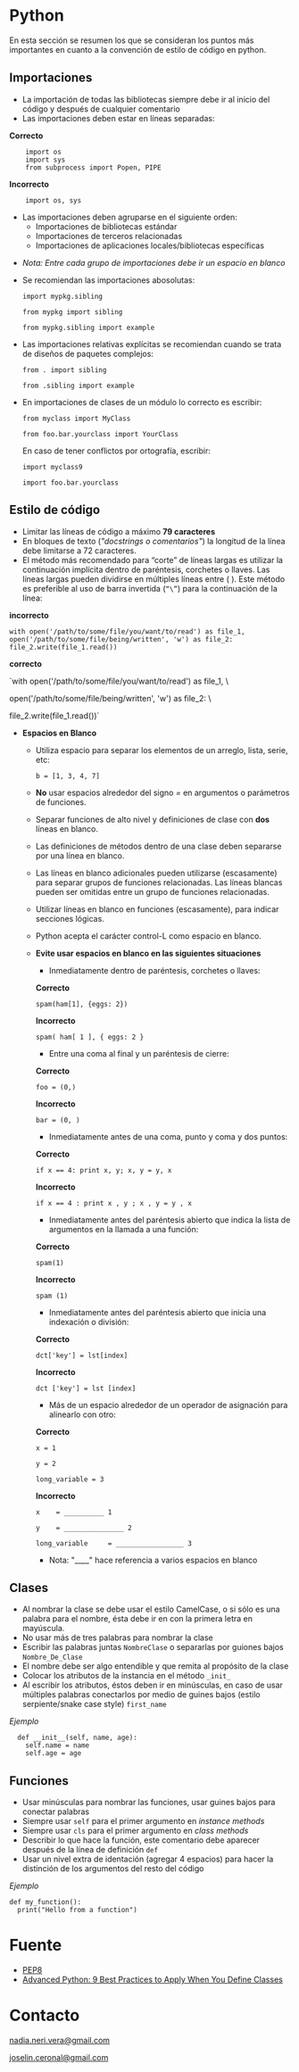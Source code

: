 # Python
En esta sección se resumen los que se consideran los puntos más importantes en cuanto a la convención de estilo de código en python.

## Importaciones
- La importación de todas las bibliotecas siempre debe ir al inicio del código y después de cualquier comentario
- Las importaciones deben estar en líneas separadas:
        
**Correcto**
```
    import os
    import sys
    from subprocess import Popen, PIPE
```
**Incorrecto**
```
    import os, sys
```

- Las importaciones deben agruparse en el siguiente orden:
    - Importaciones de bibliotecas estándar
    - Importaciones de terceros relacionadas
    - Importaciones de aplicaciones locales/bibliotecas específicas
* _Nota: Entre cada grupo de importaciones debe ir un espacio en blanco_
- Se recomiendan las importaciones abosolutas:

    `import mypkg.sibling`
    
    `from mypkg import sibling`
    
    `from mypkg.sibling import example`

- Las importaciones relativas explícitas se recomiendan cuando se trata de diseños de paquetes complejos:

    `from . import sibling`
    
    `from .sibling import example`

- En importaciones de clases de un módulo lo correcto es escribir:

    `from myclass import MyClass`
    
    `from foo.bar.yourclass import YourClass`

    En caso de tener conflictos por ortografía, escribir:

    `import myclass9`
    
    `import foo.bar.yourclass`


## Estilo de código
- Limitar las líneas de código a máximo **79 caracteres**
- En bloques de texto (*"docstrings o comentarios"*) la longitud de la línea debe limitarse a 72 caracteres.
- El método más recomendado para “corte” de líneas largas es utilizar la continuación implícita dentro de paréntesis, corchetes o llaves. Las líneas largas pueden dividirse en múltiples líneas entre ( ). Este método es preferible al uso de  barra invertida (`“\”`) para la continuación de la línea:

**incorrecto**

`with open('/path/to/some/file/you/want/to/read') as file_1, open('/path/to/some/file/being/written', 'w') as file_2: file_2.write(file_1.read())`

**correcto**

`with open('/path/to/some/file/you/want/to/read') as file_1, \

open('/path/to/some/file/being/written', 'w') as file_2: \

file_2.write(file_1.read())`

- **Espacios en Blanco**
    - Utiliza espacio para separar los elementos de un arreglo, lista, serie,  etc:

        ```b = [1, 3, 4, 7]```

    - **No** usar espacios alrededor del signo *=* en argumentos o parámetros de funciones.
    - Separar funciones de alto nivel y definiciones de clase con **dos** líneas en blanco.
    - Las definiciones de métodos dentro de una clase deben separarse por una línea en blanco.
    - Las líneas en blanco adicionales pueden utilizarse (escasamente) para separar grupos de funciones relacionadas. Las líneas blancas pueden ser omitidas entre un grupo de funciones relacionadas.
    - Utilizar líneas en blanco en funciones (escasamente), para indicar secciones lógicas. 
    - Python acepta el carácter control-L como espacio en blanco.
    - **Evite usar espacios en blanco en las siguientes situaciones**
        - Inmediatamente dentro de paréntesis, corchetes o llaves:

        **Correcto**
        
        `spam(ham[1], {eggs: 2})`

        **Incorrecto**

        `spam( ham[ 1 ], { eggs: 2 }`

        - Entre una coma al final y un paréntesis de cierre:

        **Correcto**
        
        `foo = (0,)`
        
        **Incorrecto**
        
        `bar = (0, )`

        - Inmediatamente antes de una coma, punto y coma y dos puntos:
        
        **Correcto**

        `if x == 4: print x, y; x, y = y, x`
        
        **Incorrecto**
        
        `if x == 4 : print x , y ; x , y = y , x`

        - Inmediatamente antes del paréntesis abierto que indica la lista de argumentos en la llamada a una función:

        **Correcto**

        `spam(1)`

        **Incorrecto**

        `spam (1)`

        - Inmediatamente antes del paréntesis abierto que inicia una indexación o división:

        **Correcto**

        `dct['key'] = lst[index]`

        **Incorrecto**

        `dct ['key'] = lst [index]`

        - Más de un espacio alrededor de un operador de asignación para alinearlo con otro:

        **Correcto**

        `x = 1`

        `y = 2`

        `long_variable = 3`

        **Incorrecto**

        `x    = __________ 1`

        `y    = _______________ 2`

        `long_variable     = _________________ 3`
        
        * Nota: "____" hace referencia a varios espacios en blanco

## Clases

- Al nombrar la clase se debe usar el estilo CamelCase, o si sólo es una palabra para el nombre, ésta debe ir en con la primera letra en mayúscula. 
- No usar más de tres palabras para nombrar la clase
- Escribir las palabras juntas `NombreClase` o separarlas por guiones bajos `Nombre_De_Clase`
- El nombre debe ser algo entendible y que remita al propósito de la clase
- Colocar los atributos de la instancia en el método `_init_`
- Al escribir los atributos, éstos deben ir en minúsculas, en caso de usar múltiples palabras conectarlos por medio de guines bajos (estilo serpiente/snake case style)  `first_name`

_Ejemplo_
```class Person:
  def __init__(self, name, age):
    self.name = name
    self.age = age
```

## Funciones
- Usar minúsculas para nombrar las funciones, usar guines bajos para conectar palabras
- Siempre usar `self` para el primer argumento en _instance methods_
- Siempre usar `cls` para el primer argumento en _class methods_
- Describir lo que hace la función, este comentario debe aparecer después de la línea de definición `def`
- Usar un nivel extra de identación (agregar 4 espacios) para hacer la distinción de los argumentos del resto del código

_Ejemplo_
```
def my_function():
  print("Hello from a function")
```

 # Fuente
 
 - [PEP8](https://www.python.org/dev/peps/pep-0008/)
 - [Advanced Python: 9 Best Practices to Apply When You Define Classes](https://betterprogramming.pub/advanced-python-9-best-practices-to-apply-when-you-define-classes-871a27af658b)
        
 # Contacto
 
 nadia.neri.vera@gmail.com
 
 joselin.ceronal@gmail.com



 

        



